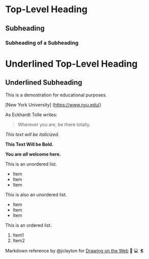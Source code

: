 # Top-Level Heading

## Subheading

### Subheading of a Subheading

Underlined Top-Level Heading
============================

Underlined Subheading
-----------------------

This is a demostration for educational purposes.

[New York University] (https://www.nyu.edu/)


As Eckhardt Tolle writes:

>Wherever you are, be there totally.

*This text will be italicized.*

**This Text Will be Bold.**

**You are _all_ welcome here.**

This is an unordered list.

* Item
* Item
* Item

This is also an unordered list.

- Item
- Item
- Item


This is an ordered list.

1. Item1
2. Item2


Markdown reference by @jclayton for [Drawing on the Web](https://cs.nyu.edu/courses/spring18/CSCI-UA.0380-002/) :art: :computer: :surfer:
